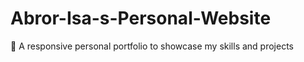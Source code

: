 # Abror-Isa-s-Personal-Website
💼 A responsive personal portfolio to showcase my skills and projects
